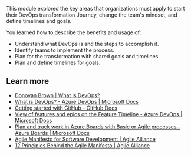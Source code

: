 This module explored the key areas that organizations must apply to start their DevOps transformation Journey, change the team's mindset, and define timelines and goals.<br>

You learned how to describe the benefits and usage of:

 -  Understand what DevOps is and the steps to accomplish it.<br>
 -  Identify teams to implement the process.
 -  Plan for the transformation with shared goals and timelines.
 -  Plan and define timelines for goals.

## Learn more

 -  [Donovan Brown \| What is DevOps?](https://www.donovanbrown.com/post/what-is-devops)
 -  [What is DevOps? - Azure DevOps \| Microsoft Docs](/devops/what-is-devops)
 -  [Getting started with GitHub - GitHub Docs](https://docs.github.com/get-started)
 -  [View of features and epics on the Feature Timeline - Azure DevOps \| Microsoft Docs](/azure/devops/boards/extensions/feature-timeline)
 -  [Plan and track work in Azure Boards with Basic or Agile processes - Azure Boards \| Microsoft Docs](/azure/devops/boards/get-started/plan-track-work)
 -  [Agile Manifesto for Software Development \| Agile Alliance](https://www.agilealliance.org/agile101/the-agile-manifesto)
 -  [12 Principles Behind the Agile Manifesto \| Agile Alliance](https://www.agilealliance.org/agile101/12-principles-behind-the-agile-manifesto)
